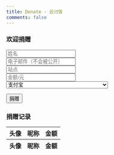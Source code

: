 ```yaml
---
title: Donate - 云讨饭
comments: false
---
```


<style type="text/css">@import 'https://cdn.datatables.net/1.10.16/css/jquery.dataTables.min.css';</style>
<script src="https://cdn.datatables.net/1.10.16/js/jquery.dataTables.min.js"></script>

<script type="text/javascript">
	donate_app_id = 31;
	jQuery(document).ready(function($) {
		$('#donation_table').DataTable({
			"ajax": {
				'url': 'https://accounts.extstars.com/api/v2/donation/pull',
				'type': 'POST',
				'data': function(d) {
					d.limit = 300;
					d.order_type = 3;
				},
				'beforeSend': function(request) {
					request.setRequestHeader("AppId", donate_app_id);
				},
				'dataFilter': function(data) {
					var msg = $.parseJSON(data);
					var new_data_array = {};
					new_data_array["data"] = [];
					for (var index in msg.data) {
						new_data_array["data"].push(["<img src='" + msg.data[index]['avatar_url'] + "'/>", msg.data[index]['user_name'], msg.data[index]['amount']]);
					}
					var new_data = JSON.stringify(new_data_array);
					return new_data;
				}
			}
		});
		var url_string = window.location.href;
		var url = new URL(url_string);
		var amount = url.searchParams.get("amount");
		if(amount != null) {
				alert("感谢您的捐赠！");
		}
	});
</script>

<script type="text/javascript" src="https://files.extstars.com/assets/js/qrcodejs/qrcode.js"></script>

<script type="text/javascript" src="https://files.extstars.com/assets/js/donate.js"></script>

<div>
	<h3 class="comment-reply-title">欢迎捐赠 </h3>
	<div class="row">
		<div class="col-sm-12">
			<div class="form-group"><input type="text" class="form-control" name="author" id="author" value="" placeholder="姓名" aria-required="true" required="" /></div>
		</div>
		<div class="col-sm-12">
			<div class="form-group"><input type="email" class="form-control" name="email" id="email" value="" placeholder="电子邮件（不会被公开）" aria-required="true" /></div>
		</div>
		<div class="col-sm-12">
			<div class="form-group"><input type="url" class="form-control" name="url" id="url" value="" placeholder="站点" /></div>
		</div>
		<div class="col-sm-12">
			<div class="form-group"><input type="text" class="form-control" name="amount" id="amount" value="" placeholder="金额/元" aria-required="true" required="" /></div>
		</div>
		<div class="col-sm-12">
			<div class="form-group">
				<select class="form-control" name="pay_method" id="pay_method">
						<option value="alipay">支付宝</option>
						<option value="wechat">微信扫码支付</option>
						<option value="wechat_h5">微信唤起支付(请在手机的默认浏览器使用)</option>
						<option value="qqpay">QQ扫码支付</option>
						<option value="paypal">Paypal</option>
					</select>
			</div>
		</div>
	</div>
	<p class="form-submit">
		<button name="btn-submit" id="btn-submit" class="submit">捐赠</button>
	</p>
	<div id="div_qrcode_show"></div>

</div>

<div>
	<h3 class="comment-reply-title">捐赠记录 </h3>
	<table id="donation_table" class="display" style="width:100%">
		<thead>
			<tr>
				<th>头像</th>
				<th>昵称</th>
				<th>金额</th>
			</tr>
		</thead>
		<tfoot>
			<tr>
				<th>头像</th>
				<th>昵称</th>
				<th>金额</th>
			</tr>
		</tfoot>
	</table>
</div>
